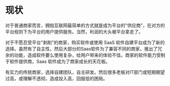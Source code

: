 # 现状

对于普通商家而言，拥抱互联网最简单的方式就是成为平台的"供应商"，在对方的平台规则下为平台的用户提供服务。当然，利润的大头被平台拿走了。

对于不愿忍受平台"剥削"的商家，购买软件或使用 SaaS 软件自建平台成为了新的选择。虽然有了自主性，然后大部分的Saas软件为了兼容不同的商家，推出了冗余的功能，造成软件要么使用复杂，给用户带来的体验不佳。商家的软件能力受制于软件提供商，Saas 软件成为了商家成长的天花板。

有实力的传统商家，选择自建团队，自主研发。然后很多老板对IT部门或短期期望过高，或理解不透彻，造成投入高，回报低的困局。